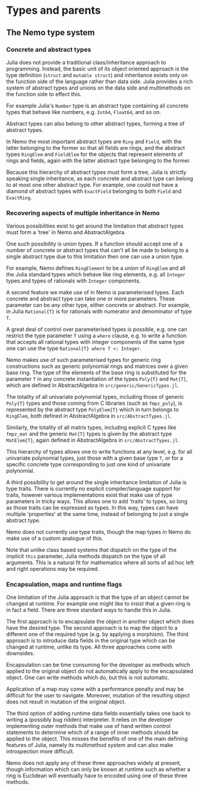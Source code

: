 # Types and parents

## The Nemo type system

### Concrete and abstract types

Julia does not provide a traditional class/inheritance approach to programming.
Instead, the basic unit of its object oriented approach is the type definition
(`struct` and `mutable struct`) and inheritance exists only on the function
side of the language rather than data side. Julia provides a rich system of
abstract types and unions on the data side and multimethods on the function
side to effect this.

For example Julia's `Number` type is an abstract type containing all concrete
types that behave like numbers, e.g. `Int64`, `Float64`, and so on.

Abstract types can also belong to other abstract types, forming a tree of
abstract types.

In Nemo the most important abstract types are `Ring` and `Field`, with the
latter belonging to the former so that all fields are rings, and the abstract
types `RingElem` and `FieldElem` for the objects that represent elements of
rings and fields, again with the latter abstract type belonging to the former.

Because this hierarchy of abstract types must form a tree, Julia is strictly
speaking single inheritance, as each concrete and abstract type can belong to
at most one other abstract type. For example, one could not have a diamond of
abstract types with `ExactField` belonging to both `Field` and `ExactRing`.

### Recovering aspects of multiple inheritance in Nemo

Various possibilities exist to get around the limitation that abstract types
must form a 'tree' in Nemo and AbstractAlgebra.

One such possibility is union types. If a function should accept one of a
number of concrete or abstract types that can't all be made to belong to a
single abstract type due to this limitation then one can use a union type.

For example, Nemo defines `RingElement` to be a union of `RingElem` and all
the Julia standard types which behave like ring elements, e.g. all `Integer`
types and types of rationals with `Integer` components.

A second feature we make use of in Nemo is parameterised types. Each concrete
and abstract type can take one or more parameters. These parameter can be any
other type, either concrete or abstract. For example, in Julia `Rational{T}`
is for rationals with numerator and denominator of type `T`.

A great deal of control over parameterised types is possible, e.g. one can
restrict the type parameter `T` using a `where` clause, e.g. to write a
function that accepts all rational types with integer components of the same
type one can use the type `Rational{T} where T <: Integer`.

Nemo makes use of such parameterised types for generic ring constructions
such as generic polynomial rings and matrices over a given base ring. The type
of the elements of the base ring is substituted for the parameter `T` in any
concrete instantiation of the types `Poly{T}` and `Mat{T}`, which are defined
in AbstractAlgebra in `src/generic/GenericTypes.jl`.

The totality of all univariate polynomial types, including those of generic
`Poly{T}` types and those coming from C libraries (such as `fmpz_poly`), is
represented by the abstract type `PolyElem{T}` which in turn belongs to
`RingElem`, both defined in AbstractAlgebra in `src/AbstractTypes.jl`.

Similarly, the totality of all matrix types, including explicit C types
like `fmpz_mat` and the generic `Mat{T}` types is given by the abstract type
`MatElem{T}`, again defined in AbstractAlgebra in `src/AbstractTypes.jl`.

This hierarchy of types allows one to write functions at any level, e.g. for
all univariate polynomial types, just those with a given base type `T`, or
for a specific concrete type corresponding to just one kind of univariate
polynomial.

A third possibility to get around the single inheritance limitation of Julia is
type traits. There is currently no explicit compiler/language support for
traits, however various implementations exist that make use of type parameters
in tricky ways. This allows one to add 'traits' to types, so long as those
traits can be expressed as types. In this way, types can have multiple
'properties' at the same time, instead of belonging to just a single abstract
type.

Nemo does not currently use type traits, though the map types in Nemo do make
use of a custom analogue of this.

Note that unlike class based systems that dispatch on the type of the implicit
`this` parameter, Julia methods dispatch on the type of all arguments. This is
a natural fit for mathematics where all sorts of ad hoc left and right
operations may be required.

### Encapsulation, maps and runtime flags

One limitation of the Julia approach is that the type of an object cannot be
changed at runtime. For example one might like to insist that a given ring is
in fact a field. There are three standard ways to handle this in Julia.

The first approach is to encapsulate the object in another object which does
have the desired type. The second approach is to map the object to a different
one of the required type (e.g. by applying a morphism). The third approach is
to introduce data fields in the original type which can be changed at runtime,
unlike its type. All three approaches come with downsides. 

Encapsulation can be time consuming for the developer as methods which applied
to the original object do not automatically apply to the encapsulated object.
One can write methods which do, but this is not automatic.

Application of a map may come with a performance penalty and may be difficult
for the user to navigate. Moreover, mutation of the resulting object does not
result in mutation of the original object.

The third option of adding runtime data fields essentially takes one back to
writing a (possibly bug ridden) interpreter. It relies on the developer 
implementing outer methods that make use of hand written control statements
to determine which of a range of inner methods should be applied to the object.
This misses the benefits of one of the main defining features of Julia, namely
its multimethod system and can also make introspection more difficult.

Nemo does not apply any of these three approaches widely at present, though
information which can only be known at runtime such as whether a ring is
Euclidean will eventually have to encoded using one of these three methods.

